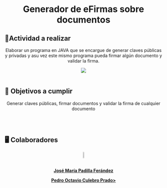 <h1 align="center">Generador de eFirmas sobre documentos</h1>

## 📝Actividad a realizar

<p align="center">Elaborar un programa en JAVA que se encargue de generar claves públicas y privadas y asu vez este mismo programa pueda firmar algún documento y validar la firma.</p>
<div align="center">
    <img src="https://img.shields.io/badge/JAVA-0C1138?logo=JAVA&logoColor=FFFFFF&style=for-the-badge" />

</div>
<br>

## 📑 Objetivos a cumplir

<p align="center"> Generar claves públicas, firmar documentos y validar la firma de cualquier documento</p><br>
<br>

## 🖥️ Colaboradores

<div align="center" style="display: flex; flex-wrap: wrap; justify-content: center;">
    <img style="width:5%; height:5%" src="https://github-production-user-asset-6210df.s3.amazonaws.com/99055585/274125289-b1f78fa9-4f82-43ab-86f7-d0d1cbff8bf7.png"/>
</div>

<br>
<p align="center"><a href="https://github.com/clxsrdev"><strong>José María Padilla Ferández</strong></a></p>
<p align="center"><a href="https://github.com/B1PO"><strong>Pedro Octavio Culebro Prado></a></p>
<br>


